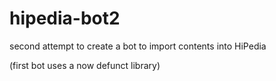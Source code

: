 # hipedia-bot2
second attempt to create a bot to import contents into HiPedia

(first bot uses a now defunct library)
